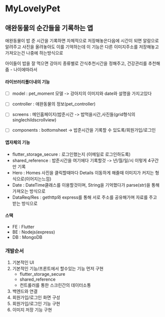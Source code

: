 # MyLovelyPet
## 애완동물의 순간들을 기록하는 앱

애완동물이 밥 준 시간을 기록하면 자체적으로 저장해놓은다음에
시간이 되면 알람으로 알려주고
사진을 올려놓아도 이를 기억하는데 이 기능은 다른 이미지주소를 저장해놓고 가져오는건 나중에 하는방식으로

아이들이 밥을 잘 먹으면 강아지 종류별로 간식추천시간을 정해주고,
건강관리를 추천해줌 - 나이에따라서


#### 라이브러리폴더내의 기능
- [ ] model : pet_moment 모델 -> 강아지의 이미지와 date와 설명을 가지고있다
- [ ] controller : 애완동물의 정보(pet_controller)
- [ ] screens : 메인홈페이지(밥준시간 -> 밥먹을시간,사진들(grid형식의 singlechildscrollview)
- [ ] components : bottomsheet -> 밥준시간을 기록할 수 있도록/회원가입/로그인


#### 앱자체의 기능
- flutter_storage_secure : 로그인했는지 (이메일로 로그인하도록)
- shared_reference : 밥준시간을 여기에다 기록할것 -> 년/월/일/시 이렇게 4구간만 기록
- Hero : Homes 사진을 클릭할때마다 Details 이동하게 해줄때 이미지가 커지는 형식으로(이어지는느낌)
- Date : DateTime클래스를 이용할것이며, String을 기억했다가 parse(str)을 통해 가져오는 방식으로
- DataReq/Res : gethttp와 express를 통해 서로 주소를 공유해가며 자료를 주고 받는 방식으로


#### 스택
- FE : Flutter
- BE : Nodejs(express)
- DB : MongoDB

### 개발순서

1. 기본적인 UI
2. 기본적인 기능/프론트에서 할수있는 기능 먼저 구현
    - flutter_storage_secure
    - shared_reference
    - 컨트롤러를 통한 스크린간의 데이터소통
3. 백엔드와 연결
4. 회원가입/로그인 화면 구성
5. 회원가입/로그인 기능 구현
6. 이미지 저장 기능 구현